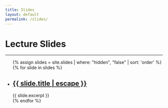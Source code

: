 ```yaml
---
title: Slides
layout: default
permalink: /slides/
---
```

# Lecture Slides
---
<div class="notes">
	<ul class="post-list">
		{% assign slides = site.slides | where: "hidden", "false" | sort: 'order' %}
		{% for slide in slides %}
			<li>
				<h2><a class="post-link" href="{{ slide.url | relative_url }}">{{ slide.title | escape }}</a></h2>
				<span class="post-meta">{{ slide.excerpt }}</span>
			</li>
		{% endfor %}
	</ul>
</div>
